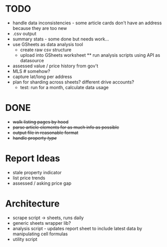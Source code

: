 # TODO

* handle data inconsistencies - some article cards don't have an address because they are too new
* .csv output
* summary stats - some done but needs work...
* use GSheets as data analysis tool
  * create raw csv structure
  * upload into GSheets worksheet
** run analysis scripts using API as datasource
* assessed value / price history from gov't
* MLS # somehow?
* capture lat/long per address
* plan for sharding across sheets? different drive accounts?
  * test: run for a month, calculate data usage

# DONE

* <del>walk listing pages by hood
* <del>parse article elements for as much info as possible
* <del>output file in reasonable format
* <del>handle property _type_

# Report Ideas

* stale property indicator
* list price trends
* assessed / asking price gap

# Architecture

* scrape script -> sheets, runs daily
* generic sheets wrapper lib?
* analysis script - updates report sheet to include latest data by manipulating cell formulas
* utility script
